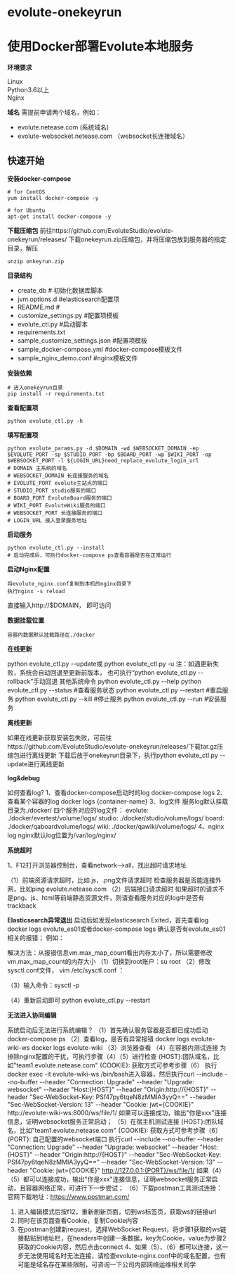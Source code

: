 # evolute-onekeyrun
# 使用Docker部署Evolute本地服务

**环境要求**

Linux   
Python3.6以上   
Nginx

**域名**
需提前申请两个域名，例如：
- evolute.netease.com (系统域名)
- evolute-websocket.netease.com （websocket长连接域名）

## 快速开始

**安装docker-compose**

```
# for CentOS
yum install docker-compose -y

# for Ubuntu
apt-get install docker-compose -y
```
**下载压缩包**
前往https://github.com/EvoluteStudio/evolute-onekeyrun/releases/
下载onekeyrun.zip压缩包，并将压缩包放到服务器的指定目录，解压
```
unzip onkeyrun.zip
```
**目录结构**
- create_db             # 初始化数据库脚本
- jvm.options.d         #elasticsearch配置项
- README.md             #
- customize_settings.py #配置项模板
- evolute_ctl.py        #启动脚本
- requirements.txt      
- sample_customize_settings.json #配置项模板
- sample_docker-compose.yml #docker-compose模板文件
- sample_nginx_demo.conf    #nginx模板文件

**安装依赖**
```
# 进入onekeyrun目录
pip install -r requirements.txt
```

**查看配置项**
```
python evolute_ctl.py -h 
```

**填写配置项**
```
python evolute_params.py -d $DOMAIN -wd $WEBSOCKET_DOMAIN -ep $EVOLUTE_PORT -sp $STUDIO_PORT -bp $BOARD_PORT -wp $WIKI_PORT -op $WEBSOCKET_PORT -l ${LOGIN_URL}need_replace_evolute_login_url 
# DOMAIN 主系统的域名
# WEBSOCKET_DOMAIN 长连接服务的域名
# EVOLUTE_PORT evolute主站点的端口
# STUDIO_PORT studio服务的端口
# BOARD_PORT EvoluteBoard服务的端口
# WIKI_PORT EvoluteWiki服务的端口
# WEBSOCKET_PORT 长连接服务的端口
# LOGIN_URL 接入登录服务地址
```
**启动服务**
```
python evolute_ctl.py --install 
# 启动完成后，可执行docker-compose ps查看容器是否在正常运行
```
**启动Nginx配置**
```
将evolute_nginx.conf复制到本机的nginx目录下 
执行nginx -s reload
```
直接输入http://$DOMAIN， 即可访问


**数据挂载位置**
```
容器内数据默认挂载路径在./docker
```

**在线更新**

 python evolute_ctl.py --update或
 python evolute_ctl.py -u
 注：如遇更新失败，系统会自动回退至更新前版本，
 也可执行“python evolute_ctl.py --rollback”手动回退
 其他系统命令
 python evolute_ctl.py --help
 python evolute_ctl.py --status #查看服务状态
 python evolute_ctl.py --restart #重启服务
 python evolute_ctl.py --kill #停止服务
 python evolute_ctl.py --run #安装服务
  
**离线更新**

 如果在线更新获取安装包失败，可前往https://github.com/EvoluteStudio/evolute-onekeyrun/releases/下载tar.gz压缩包进行离线更新
 下载后放于onekeyrun目录下，执行python evolute_ctl.py --update进行离线更新
  
**log&debug**

 如何查看log?
 1、查看docker-compose启动时的log
 docker-compose logs
 2、查看某个容器的log
 docker logs {container-name}
 3、log文件
 服务log默认挂载目录为./docker/
 四个服务对应的log文件：
evolute: ./docker/evertest/volume/logs/
studio: ./docker/studio/volume/logs/
board: ./docker/qaboardvolume/logs/
wiki: ./docker/qawiki/volume/logs/
 4、nginx log
 nginx默认log位置为/var/log/nginx/
  
**系统超时**

 1、F12打开浏览器控制台，查看network-->all，找出超时请求地址
 
 （1）前端资源请求超时，比如.js，.png文件请求超时
 检查服务器是否能连接外网，比如ping evolute.netease.com
 （2）后端接口请求超时
 如果超时的请求不是png、js、html等前端静态资源文件，则请查看服务对应的log中是否有trackback
  
**Elasticsearch异常退出**
 启动后如发现elasticsearch Exited，首先查看log
 docker logs evolute_es01或者docker-compose logs
 确认是否有evolute_es01相关的报错；
 例如：
 
 解决方法：从报错信息vm.max_map_count看出内存太小了，所以需要修改vm.max_map_count的内存大小 （1）切换到root账户：su root
 （2）修改sysctl.conf文件， vim /etc/sysctl.conf ：
  
 （3）输入命令：sysctl -p
  
 （4）重新启动即可
 python evolute_ctl.py --restart
  
 **无法进入协同编辑**
 
 系统启动后无法进行系统编辑？
 （1）首先确认服务容器是否都已成功启动
 docker-compose ps
 （2）查看log，是否有异常报错
 docker logs evolute-wiki-ws
 docker logs evolute-wiki
 （3）浏览器查看
 （4）在容器内测试连接
 为排除nginx配置的干扰，可执行步骤（4）（5）进行检查
 {HOST}:团队域名，比如"team1.evolute.netease.com"
 {COOKIE}: 获取方式可参考步骤（6）
 执行docker exec -it evolute-wiki-ws /bin/bash进入容器，然后执行curl --include --no-buffer --header "Connection: Upgrade" --header "Upgrade: websocket" --header "Host:{HOST}" --header "Origin:http://{HOST}" --header "Sec-WebSocket-Key: PSf47py6tqeN8zMMIA3yyQ==" --header "Sec-WebSocket-Version: 13" --header "Cookie: jwt={COOKIE}" http://evolute-wiki-ws:8000/ws/file/1/
 如果可以连接成功，输出"你是xxx"连接信息，证明websocket服务正常启动；
 （5）在宿主机测试连接
 {HOST}:团队域名，比如"team1.evolute.netease.com"
 {COOKIE}: 获取方式可参考步骤（6）
 {PORT}: 自己配置的websocket端口
 执行curl --include --no-buffer --header "Connection: Upgrade" --header "Upgrade: websocket" --header "Host:{HOST}" --header "Origin:http://{HOST}" --header "Sec-WebSocket-Key: PSf47py6tqeN8zMMIA3yyQ==" --header "Sec-WebSocket-Version: 13" --header "Cookie: jwt={COOKIE}" http://127.0.0.1:{PORT}/ws/file/1/
 如果（4）（5）都可以连接成功，输出"你是xxx"连接信息，证明websocket服务正常启动，且容器网络正常，可进行下一步尝试；
 （6）下载postman工具测试连接：
 官网下载地址：https://www.postman.com/
  
 1. 进入编辑模式后按f12，重新刷新页面，切到ws标签页，获取ws的链接url
 2. 同时在该页面查看Cookie，复制Cookie内容
 3. 在postman创建新request，选择WebSocket Request，将步骤1获取的ws链接黏贴到地址栏，在headers中创建一条数据，key为Cookie，value为步骤2获取的Cookie内容，然后点击connect
 4、如果（5）、（6）都可以连接，这一步无法使用域名时无法连接，请检查evolute-nginx.conf中的域名配置，也有可能是域名存在某些限制，可咨询一下公司内部网络运维相关同学
